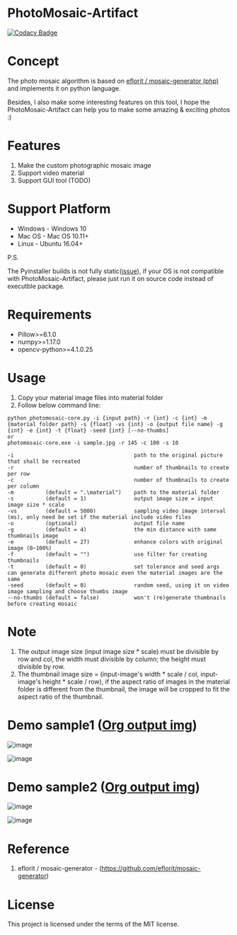 # PhotoMosaic-Artifact
[![Codacy Badge](https://api.codacy.com/project/badge/Grade/36e620704dc7489c84be7dfe0b8b1f10)](https://www.codacy.com/app/zmcx16/PhotoMosaic-Artifact?utm_source=github.com&amp;utm_medium=referral&amp;utm_content=zmcx16/PhotoMosaic-Artifact&amp;utm_campaign=Badge_Grade)

# Concept
The photo mosaic algorithm is based on [eflorit / mosaic-generator (php)](https://https://github.com/eflorit/mosaic-generator) and implements it on python language. 

Besides, I also make some interesting features on this tool, I hope the PhotoMosaic-Artifact can help you to make some amazing & exciting photos :) 

# Features
1. Make the custom photographic mosaic image
2. Support video material
3. Support GUI tool (TODO)


# Support Platform 
  * Windows - Windows 10
  * Mac OS  - Mac OS 10.11+
  * Linux   - Ubuntu 16.04+
  
  P.S. 
  
  The Pyinstaller builds is not fully static([issue](https://stackoverflow.com/questions/17654363/pyinstaller-glibc-2-15-not-found)), if your OS is not compatible with PhotoMosaic-Artifact, please just run it on source code instead of executble package.

  
# Requirements
  *  Pillow>=6.1.0
  *  numpy>=1.17.0
  *  opencv-python>=4.1.0.25

# Usage
1. Copy your material image files into material folder
2. Follow below command line:
```
python photomosaic-core.py -i {input path} -r {int} -c {int} -m {material folder path} -s {float} -vs {int} -o {output file name} -g {int} -e {int} -t {float} -seed {int} [--no-thumbs]
or
photomosaic-core.exe -i sample.jpg -r 145 -c 100 -s 10

-i                                      path to the original picture that shall be recreated
-r                                      number of thumbnails to create per row
-c                                      number of thumbnails to create per column
-m          (default = ".\material")    path to the material folder
-s          (default = 1)               output image size = input image size * scale
-vs         (default = 5000)            sampling video image interval (ms), only need be set if the material include video files
-o          (optional)                  output file name
-g          (default = 4)               the min distance with same thumbnails image
-e          (default = 27)              enhance colors with original image (0~100%)
-f          (default = "")              use filter for creating thumbnails
-t          (default = 0)               set tolerance and seed args can generate different photo mosaic even the material images are the same
-seed       (default = 0)               random seed, using it on video image sampling and choose thumbs image
--no-thumbs (default = false)           won't (re)generate thumbnails before creating mosaic
```

# Note
1. The output image size (input image size * scale) must be divisible by row and col, the width must divisible by column; the height must divisible by row.
2. The thumbnail image size = (input-image's width * scale / col, input-image's height * scale / row), if the aspect ratio of images in the material folder is different from the thumbnail, the image will be cropped to fit the aspect ratio of the thumbnail.


# Demo sample1 ([Org output img](https://github.com/zmcx16/PhotoMosaic-Artifact/blob/master/examples/output1.jpg))


![image](https://github.com/zmcx16/PhotoMosaic-Artifact/blob/master/examples/sample1.jpg)

![image](https://github.com/zmcx16/PhotoMosaic-Artifact/blob/master/examples/output1-demo.jpg)



# Demo sample2 ([Org output img](https://github.com/zmcx16/PhotoMosaic-Artifact/blob/master/examples/output2.jpg))


![image](https://github.com/zmcx16/PhotoMosaic-Artifact/blob/master/examples/sample2.jpg)

![image](https://github.com/zmcx16/PhotoMosaic-Artifact/blob/master/examples/output2-demo.jpg)


# Reference
1. eflorit / mosaic-generator - (https://github.com/eflorit/mosaic-generator)

# License
This project is licensed under the terms of the MIT license.
